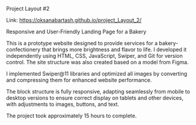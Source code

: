 Project Layout #2

Link: https://oksanabartash.github.io/project_Layout_2/

Responsive and User-Friendly Landing Page for a Bakery

This is a prototype website designed to provide services for a bakery-confectionery that brings more brightness and flavor to life. I developed it independently using HTML, CSS, JavaScript, Swiper, and Git for version control. The site structure was also created based on a model from Figma.

I implemented Swiper@11 libraries and optimized all images by converting and compressing them for enhanced website performance.

The block structure is fully responsive, adapting seamlessly from mobile to desktop versions to ensure correct display on tablets and other devices, with adjustments to images, buttons, and text.

The project took approximately 15 hours to complete.
